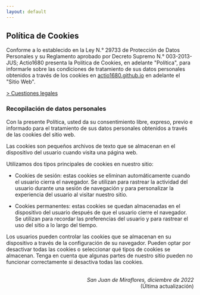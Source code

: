 ```yaml
---
layout: default
---
```


## Política de Cookies
Conforme a lo establecido en la Ley N.° 29733 de Protección de Datos Personales y su Reglamento aprobado por Decreto Supremo N.° 003-2013-JUS; Actio1680 presenta la Política de Cookies, en adelante "Política", para informarle sobre las condiciones de tratamiento de sus datos personales obtenidos a través de los cookies en [actio1680.github.io](https://actio1680.github.io/) en adelante el "Sitio Web".

[> Cuestiones legales](/legal)

### Recopilación de datos personales
Con la presente Política, usted da su consentimiento libre, expreso, previo e informado para el tratamiento de sus datos personales obtenidos a través de las cookies del sitio web.

Las cookies son pequeños archivos de texto que se almacenan en el dispositivo del usuario cuando visita una página web.

Utilizamos dos tipos principales de cookies en nuestro sitio:

- Cookies de sesión: estas cookies se eliminan automáticamente cuando el usuario cierra el navegador. Se utilizan para rastrear la actividad del usuario durante una sesión de navegación y para personalizar la experiencia del usuario al visitar nuestro sitio.

- Cookies permanentes: estas cookies se quedan almacenadas en el dispositivo del usuario después de que el usuario cierre el navegador. Se utilizan para recordar las preferencias del usuario y para rastrear el uso del sitio a lo largo del tiempo.

Los usuarios pueden controlar las cookies que se almacenan en su dispositivo a través de la configuración de su navegador. Pueden optar por desactivar todas las cookies o seleccionar qué tipos de cookies se almacenan. Tenga en cuenta que algunas partes de nuestro sitio pueden no funcionar correctamente si desactiva todas las cookies.



<br>
<div align="right">
<i>San Juan de Miraflores, diciembre de 2022</i><br>
(Última actualización)
</div>
<br>
